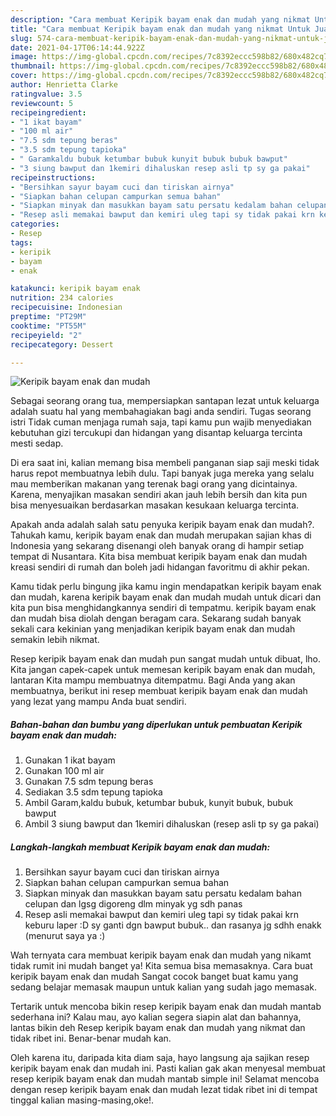 ```yaml
---
description: "Cara membuat Keripik bayam enak dan mudah yang nikmat Untuk Jualan"
title: "Cara membuat Keripik bayam enak dan mudah yang nikmat Untuk Jualan"
slug: 574-cara-membuat-keripik-bayam-enak-dan-mudah-yang-nikmat-untuk-jualan
date: 2021-04-17T06:14:44.922Z
image: https://img-global.cpcdn.com/recipes/7c8392eccc598b82/680x482cq70/keripik-bayam-enak-dan-mudah-foto-resep-utama.jpg
thumbnail: https://img-global.cpcdn.com/recipes/7c8392eccc598b82/680x482cq70/keripik-bayam-enak-dan-mudah-foto-resep-utama.jpg
cover: https://img-global.cpcdn.com/recipes/7c8392eccc598b82/680x482cq70/keripik-bayam-enak-dan-mudah-foto-resep-utama.jpg
author: Henrietta Clarke
ratingvalue: 3.5
reviewcount: 5
recipeingredient:
- "1 ikat bayam"
- "100 ml air"
- "7.5 sdm tepung beras"
- "3.5 sdm tepung tapioka"
- " Garamkaldu bubuk ketumbar bubuk kunyit bubuk bubuk bawput"
- "3 siung bawput dan 1kemiri dihaluskan resep asli tp sy ga pakai"
recipeinstructions:
- "Bersihkan sayur bayam cuci dan tiriskan airnya"
- "Siapkan bahan celupan campurkan semua bahan"
- "Siapkan minyak dan masukkan bayam satu persatu kedalam bahan celupan dan lgsg digoreng dlm minyak yg sdh panas"
- "Resep asli memakai bawput dan kemiri uleg tapi sy tidak pakai krn keburu laper :D sy ganti dgn bawput bubuk.. dan rasanya jg sdhh enakk (menurut saya ya :)"
categories:
- Resep
tags:
- keripik
- bayam
- enak

katakunci: keripik bayam enak 
nutrition: 234 calories
recipecuisine: Indonesian
preptime: "PT29M"
cooktime: "PT55M"
recipeyield: "2"
recipecategory: Dessert

---
```



![Keripik bayam enak dan mudah](https://img-global.cpcdn.com/recipes/7c8392eccc598b82/680x482cq70/keripik-bayam-enak-dan-mudah-foto-resep-utama.jpg)

Sebagai seorang orang tua, mempersiapkan santapan lezat untuk keluarga adalah suatu hal yang membahagiakan bagi anda sendiri. Tugas seorang istri Tidak cuman menjaga rumah saja, tapi kamu pun wajib menyediakan kebutuhan gizi tercukupi dan hidangan yang disantap keluarga tercinta mesti sedap.

Di era  saat ini, kalian memang bisa membeli panganan siap saji meski tidak harus repot membuatnya lebih dulu. Tapi banyak juga mereka yang selalu mau memberikan makanan yang terenak bagi orang yang dicintainya. Karena, menyajikan masakan sendiri akan jauh lebih bersih dan kita pun bisa menyesuaikan berdasarkan masakan kesukaan keluarga tercinta. 



Apakah anda adalah salah satu penyuka keripik bayam enak dan mudah?. Tahukah kamu, keripik bayam enak dan mudah merupakan sajian khas di Indonesia yang sekarang disenangi oleh banyak orang di hampir setiap tempat di Nusantara. Kita bisa membuat keripik bayam enak dan mudah kreasi sendiri di rumah dan boleh jadi hidangan favoritmu di akhir pekan.

Kamu tidak perlu bingung jika kamu ingin mendapatkan keripik bayam enak dan mudah, karena keripik bayam enak dan mudah mudah untuk dicari dan kita pun bisa menghidangkannya sendiri di tempatmu. keripik bayam enak dan mudah bisa diolah dengan beragam cara. Sekarang sudah banyak sekali cara kekinian yang menjadikan keripik bayam enak dan mudah semakin lebih nikmat.

Resep keripik bayam enak dan mudah pun sangat mudah untuk dibuat, lho. Kita jangan capek-capek untuk memesan keripik bayam enak dan mudah, lantaran Kita mampu membuatnya ditempatmu. Bagi Anda yang akan membuatnya, berikut ini resep membuat keripik bayam enak dan mudah yang lezat yang mampu Anda buat sendiri.

<!--inarticleads1-->

##### Bahan-bahan dan bumbu yang diperlukan untuk pembuatan Keripik bayam enak dan mudah:

1. Gunakan 1 ikat bayam
1. Gunakan 100 ml air
1. Gunakan 7.5 sdm tepung beras
1. Sediakan 3.5 sdm tepung tapioka
1. Ambil  Garam,kaldu bubuk, ketumbar bubuk, kunyit bubuk, bubuk bawput
1. Ambil 3 siung bawput dan 1kemiri dihaluskan (resep asli tp sy ga pakai)




<!--inarticleads2-->

##### Langkah-langkah membuat Keripik bayam enak dan mudah:

1. Bersihkan sayur bayam cuci dan tiriskan airnya
1. Siapkan bahan celupan campurkan semua bahan
1. Siapkan minyak dan masukkan bayam satu persatu kedalam bahan celupan dan lgsg digoreng dlm minyak yg sdh panas
1. Resep asli memakai bawput dan kemiri uleg tapi sy tidak pakai krn keburu laper :D sy ganti dgn bawput bubuk.. dan rasanya jg sdhh enakk (menurut saya ya :)




Wah ternyata cara membuat keripik bayam enak dan mudah yang nikamt tidak rumit ini mudah banget ya! Kita semua bisa memasaknya. Cara buat keripik bayam enak dan mudah Sangat cocok banget buat kamu yang sedang belajar memasak maupun untuk kalian yang sudah jago memasak.

Tertarik untuk mencoba bikin resep keripik bayam enak dan mudah mantab sederhana ini? Kalau mau, ayo kalian segera siapin alat dan bahannya, lantas bikin deh Resep keripik bayam enak dan mudah yang nikmat dan tidak ribet ini. Benar-benar mudah kan. 

Oleh karena itu, daripada kita diam saja, hayo langsung aja sajikan resep keripik bayam enak dan mudah ini. Pasti kalian gak akan menyesal membuat resep keripik bayam enak dan mudah mantab simple ini! Selamat mencoba dengan resep keripik bayam enak dan mudah lezat tidak ribet ini di tempat tinggal kalian masing-masing,oke!.

